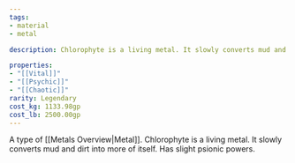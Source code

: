 ```yaml
---
tags:
- material
- metal

description: Chlorophyte is a living metal. It slowly converts mud and dirt into more of itself. Has slight psionic powers.

properties:
- "[[Vital]]"
- "[[Psychic]]"
- "[[Chaotic]]"
rarity: Legendary
cost_kg: 1133.98gp
cost_lb: 2500.00gp
---
```

A type of [[Metals Overview|Metal]]. Chlorophyte is a living metal. It slowly converts mud and dirt into more of itself. Has slight psionic powers.